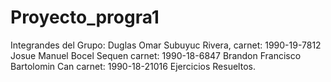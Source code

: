 # Proyecto_progra1
Integrandes del Grupo:
Duglas Omar Subuyuc Rivera, carnet:  1990-19-7812 
Josue Manuel Bocel Sequen carnet: 1990-18-6847 
Brandon Francisco Bartolomin Can carnet: 1990-18-21016
Ejercicios Resueltos.
